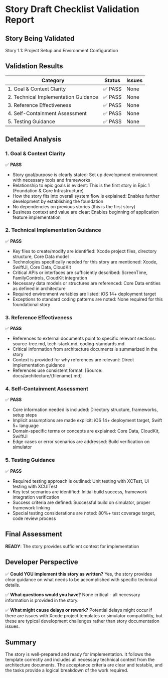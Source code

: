 # Story Draft Checklist Validation Report

## Story Being Validated
Story 1.1: Project Setup and Environment Configuration

## Validation Results

| Category                             | Status   | Issues |
| ------------------------------------ | -------- | ------ |
| 1. Goal & Context Clarity            | ✅ PASS  | None |
| 2. Technical Implementation Guidance | ✅ PASS  | None |
| 3. Reference Effectiveness           | ✅ PASS  | None |
| 4. Self-Containment Assessment       | ✅ PASS  | None |
| 5. Testing Guidance                  | ✅ PASS  | None |

## Detailed Analysis

### 1. Goal & Context Clarity
✅ **PASS**
- Story goal/purpose is clearly stated: Set up development environment with necessary tools and frameworks
- Relationship to epic goals is evident: This is the first story in Epic 1 (Foundation & Core Infrastructure)
- How the story fits into overall system flow is explained: Enables further development by establishing the foundation
- No dependencies on previous stories (this is the first story)
- Business context and value are clear: Enables beginning of application feature implementation

### 2. Technical Implementation Guidance
✅ **PASS**
- Key files to create/modify are identified: Xcode project files, directory structure, Core Data model
- Technologies specifically needed for this story are mentioned: Xcode, SwiftUI, Core Data, CloudKit
- Critical APIs or interfaces are sufficiently described: ScreenTime, FamilyControls, CloudKit integration
- Necessary data models or structures are referenced: Core Data entities as defined in architecture
- Required environment variables are listed: iOS 14+ deployment target
- Exceptions to standard coding patterns are noted: None required for this foundational story

### 3. Reference Effectiveness
✅ **PASS**
- References to external documents point to specific relevant sections: source-tree.md, tech-stack.md, coding-standards.md
- Critical information from architecture documents is summarized in the story
- Context is provided for why references are relevant: Direct implementation guidance
- References use consistent format: [Source: docs/architecture/{filename}.md]

### 4. Self-Containment Assessment
✅ **PASS**
- Core information needed is included: Directory structure, frameworks, setup steps
- Implicit assumptions are made explicit: iOS 14+ deployment target, Swift 5+ language
- Domain-specific terms or concepts are explained: Core Data, CloudKit, SwiftUI
- Edge cases or error scenarios are addressed: Build verification on simulator

### 5. Testing Guidance
✅ **PASS**
- Required testing approach is outlined: Unit testing with XCTest, UI testing with XCUITest
- Key test scenarios are identified: Initial build success, framework integration verification
- Success criteria are defined: Successful build on simulator, proper framework linking
- Special testing considerations are noted: 80%+ test coverage target, code review process

## Final Assessment

**READY**: The story provides sufficient context for implementation

## Developer Perspective

✅ **Could YOU implement this story as written?**
Yes, the story provides clear guidance on what needs to be accomplished with specific technical details.

✅ **What questions would you have?**
None critical - all necessary information is provided in the story.

✅ **What might cause delays or rework?**
Potential delays might occur if there are issues with Xcode project templates or simulator compatibility, but these are typical development challenges rather than story documentation issues.

## Summary

The story is well-prepared and ready for implementation. It follows the template correctly and includes all necessary technical context from the architecture documents. The acceptance criteria are clear and testable, and the tasks provide a logical breakdown of the work required.